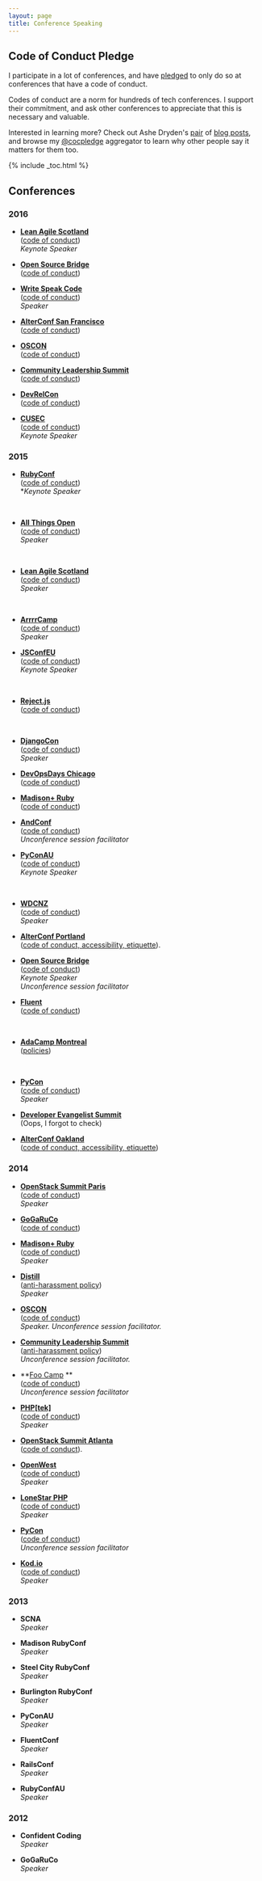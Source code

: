 ```yaml
---
layout: page
title: Conference Speaking
---
```


## Code of Conduct Pledge

I participate in a lot of conferences, and have <a href="https://twitter.com/cczona/status/380202566040027136">pledged</a> to only do so at conferences that have a code of conduct.

Codes of conduct are a norm for hundreds of tech conferences. I support their commitment, and ask other conferences to appreciate that this is necessary and valuable. 

Interested in learning more? Check out Ashe Dryden's <a href="http://www.ashedryden.com/blog/a-year-in-codes-of-conduct-at-tech-confs">pair</a> of <a href="http://www.ashedryden.com/blog/codes-of-conduct-101-faq">blog posts</a>, and browse my <a href="https://twitter.com/cocpledge">@cocpledge</a> aggregator to learn why other people say it matters for them too.


{% include _toc.html %}

## Conferences

### 2016


* **[Lean Agile Scotland](http://leanagile.scot)**<br>([code of conduct](http://leanagile.scot/code-of-conduct/))<br>*Keynote Speaker*

* **[Open Source Bridge](http://opensourcebridge.org/)**<br>([code of conduct](http://opensourcebridge.org/about/code-of-conduct/))

* **[Write Speak Code](http://www.writespeakcode.com/)**<br>([code of conduct](http://www.writespeakcode.com/about/code-of-conduct/))<br>*Speaker*

* **[AlterConf San Francisco](http://www.alterconf.com/)**<br>([code of conduct](http://www.alterconf.com/code-of-conduct))

* **[OSCON](http://conferences.oreilly.com/oscon/open-source-us)**<br>([code of conduct](http://www.oreilly.com/conferences/code-of-conduct.html))

* **[Community Leadership Summit](http://www.communityleadershipsummit.com/)**<br>([code of conduct](http://www.communityleadershipsummit.com/about/harassment/))

* **[DevRelCon](http://sf2016.devrel.net/)** <br> ([code of conduct](http://sf2016.devrel.net/code-of-conduct/))

* **[CUSEC](http://2016.cusec.net/)**<br />([code of conduct](http://2016.cusec.net/coc.html))<br />*Keynote Speaker*


### 2015

* **<a href="http://rubyconf.org/">RubyConf</a>**<br /> (<a href="http://rubyconf.org/policies">code of conduct</a>)<br />
**Keynote Speaker*
<br />


* **<a href="http://allthingsopen.org/">All Things Open</a>**<br />(<a href="http://allthingsopen.org/code-of-conduct/">code of conduct</a>)<br />
*Speaker*
<br />


* **<a href="http://www.leanagilescotland.com/">Lean Agile Scotland</a>**<br /> (<a href="http://www.leanagilescotland.com/code_of_conduct">code of conduct</a>)<br />
*Speaker*
<br />


* **<a href="arrrrcamp.be">ArrrrCamp</a>**<br /> (<a href="http://2015.arrrrcamp.be/coc/">code of conduct</a>)<br />*Speaker*


* **<a href="http://2015.jsconf.eu">JSConfEU</a>**<br />
(<a href="http://2015.jsconf.eu/code-of-conduct">code of conduct</a>)<br />
*Keynote Speaker*
<br />


* **<a href="rejectjs.org">Reject.js</a>**<br />
(<a href="http://rejectjs.org/#code_of_conduct">code of conduct</a>)
<br />


* **<a href="https://2015.djangocon.us/">DjangoCon</a>**<br />
(<a href="https://2015.djangocon.us/code_of_conduct/">code of conduct</a>)<br />
*Speaker*


* **<a href="http://www.devopsdays.org/events/2015-chicago/">DevOpsDays Chicago</a>**<br />
(<a href="http://www.devopsdays.org/events/2015-chicago/conduct/">code of conduct</a>)


* **<a href="madisonpl.us/ruby/">Madison+ Ruby</a>**<br />
(<a href="http://madisonpl.us/ruby/code-conduct/">code of conduct</a>)


* **<a href="https://www.andconf.io/">AndConf</a>**<br />
(<a href="https://www.andconf.io/code_of_conduct">code of conduct</a>)<br />
*Unconference session facilitator*


* **<a href="http://2015.pycon-au.org/">PyConAU</a>**<br />
(<a href="http://2015.pycon-au.org/register/code_of_conduct">code of conduct</a>)<br />
*Keynote Speaker*
<br />


* **<a href="http://wdcnz.com/">WDCNZ</a>**<br />
(<a href="http://wdcnz.com/downloads/WDCNZ%20Code%20of%20Conduct%20_%20T&C's.pdf">code of conduct</a>)<br />
*Speaker*


* **<a href="http://www.alterconf.com/sessions/portland-or">AlterConf Portland</a>**<br />
(<a href="http://www.alterconf.com/code-of-conduct">code of conduct, accessibility, etiquette</a>).


* **<a href="http://opensourcebridge.org/">Open Source Bridge</a>**<br />
(<a href="http://opensourcebridge.org/about/code-of-conduct/">code of conduct</a>)<br />
*Keynote Speaker <br>Unconference session facilitator*


* **<a href="http://fluentconf.com/javascript-html-2015">Fluent</a>**<br />(<a href="http://www.oreilly.com/conferences/code-of-conduct.html">code of conduct</a>)
<br />


* **<a href="http://montreal.adacamp.org/">AdaCamp Montreal</a>**<br />(<a href="http://montreal.adacamp.org/policies/">policies</a>)
<br />


* **<a href="http://us.pycon.org/2015">PyCon</a>**<br />
(<a href="http://us.pycon.org/2015/about/code-of-conduct/">code of conduct</a>)<br />
*Speaker*


* **<a href="https://www.eventbrite.com/event/13540462889">Developer Evangelist Summit</a>**<br />
(Oops, I forgot to check)


* **<a href="http://www.alterconf.com/sessions/sfoakland-ca">AlterConf Oakland</a>**<br />
(<a href="http://www.alterconf.com/code-of-conduct">code of conduct, accessibility, etiquette</a>)


### 2014

* **<a href="https://www.openstack.org/summit/openstack-paris-summit-2014/">OpenStack Summit Paris</a>**<br />
(<a href="https://www.openstack.org/summit/openstack-paris-summit-2014/code-of-conduct/">code of conduct</a>)<br />
*Speaker*

* **<a href="http://gogaruco.com/">GoGaRuCo</a>**<br />
(<a href="http://gogaruco.com/about/">code of conduct</a>)


* **<a href="http://madisonpl.us/ruby/">Madison+ Ruby</a>**<br />
(<a href="http://madisonpl.us/ruby/code-conduct/">code of conduct</a>)<br />
*Speaker*


* **<a href="https://distill.engineyard.com/">Distill</a>**<br />
(<a href="https://www.engineyard.com/community/anti-harassment-statement">anti-harassment policy</a>)<br />
*Speaker*


* **<a href="http://www.oscon.com/oscon2014">OSCON</a>**<br />
(<a href="http://oreilly.com/conferences/code-of-conduct.html">code of conduct</a>)<br />
*Speaker. Unconference session facilitator.*

* **<a href="http://www.communityleadershipsummit.com">Community Leadership Summit</a>**<br />
(<a href="http://www.communityleadershipsummit.com/about/harassment/">anti-harassment policy</a>)<br />
*Unconference session facilitator.*

* **<a href="http://radar.oreilly.com/2014/07/signals-from-foo-camp-2014.html">Foo Camp</a> **<br />
(<a href="http://www.oreilly.com/conferences/code-of-conduct.html">code of conduct</a>)<br />
*Unconference session facilitator*


* **<a href="http://www.phparch.com">PHP[tek]</a>**<br />
(<a href="http://www.phparch.com/policies/code-of-conduct/">code of conduct</a>)<br />
*Speaker*

* **<a href="https://www.openstack.org/summit/openstack-summit-atlanta-2014/">OpenStack Summit Atlanta</a>**<br />
(<a href="https://www.openstack.org/summit/openstack-summit-atlanta-2014/the-openstack-summit-code-of-conduct/">code of conduct</a>).

* **<a href="http://www.openwest.org/">OpenWest</a>**<br />
(<a href="http://www.openwest.org/code-of-conduct/">code of conduct</a>)<br />
*Speaker*

* **<a href="http://lonestarphp.com">LoneStar PHP</a>**<br />
(<a href="http://lonestarphp.com/code-of-conduct">code of conduct</a>)<br />
*Speaker*

* **<a href="https://us.pycon.org/2014/">PyCon</a>**<br />
(<a href="https://us.pycon.org/2014/about/code-of-conduct/">code of conduct</a>)<br />
*Unconference session facilitator*


* **<a href="http://linz.kod.io/">Kod.io</a>**<br />
(<a href="http://linz.kod.io/">code of conduct</a>)<br />
*Speaker*


### 2013

* **SCNA**<br>*Speaker*

* **Madison RubyConf**<br>*Speaker*

* **Steel City RubyConf**<br>*Speaker*

* **Burlington RubyConf**<br>*Speaker*

* **PyConAU**<br>*Speaker*

* **FluentConf**<br>*Speaker*

* **RailsConf**<br>*Speaker*

* **RubyConfAU**<br>*Speaker*


### 2012

* **Confident Coding**<br>*Speaker*

* **GoGaRuCo**<br>*Speaker*
